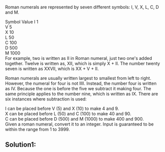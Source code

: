 Roman numerals are represented by seven different symbols: I, V, X, L, C, D and M.   

Symbol       Value
I             1   
V             5  
X             10   
L             50   
C             100   
D             500   
M             1000   
For example, two is written as II in Roman numeral, just two one's added together. Twelve is written as, XII, which is simply X + II. The number twenty seven is written as XXVII, which is XX + V + II.

Roman numerals are usually written largest to smallest from left to right. However, the numeral for four is not IIII. Instead, the number four is written as IV. Because the one is before the five we subtract it making four. The same principle applies to the number nine, which is written as IX. There are six instances where subtraction is used:

I can be placed before V (5) and X (10) to make 4 and 9.    
X can be placed before L (50) and C (100) to make 40 and 90.    
C can be placed before D (500) and M (1000) to make 400 and 900.   
Given a roman numeral, convert it to an integer. Input is guaranteed to be within the range from 1 to 3999.   


## Solution1:
```java

```
